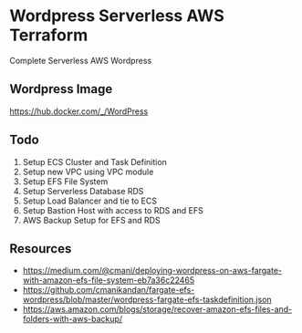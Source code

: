 # Wordpress Serverless AWS Terraform

Complete Serverless AWS Wordpress

## Wordpress Image

https://hub.docker.com/_/WordPress

## Todo

1. Setup ECS Cluster and Task Definition
2. Setup new VPC using VPC module
3. Setup EFS File System
4. Setup Serverless Database RDS
5. Setup Load Balancer and tie to ECS
6. Setup Bastion Host with access to RDS and EFS
7. AWS Backup Setup for EFS and RDS

## Resources

- https://medium.com/@cmani/deploying-wordpress-on-aws-fargate-with-amazon-efs-file-system-eb7a36c22465
- https://github.com/cmanikandan/fargate-efs-wordpress/blob/master/wordpress-fargate-efs-taskdefinition.json
- https://aws.amazon.com/blogs/storage/recover-amazon-efs-files-and-folders-with-aws-backup/
